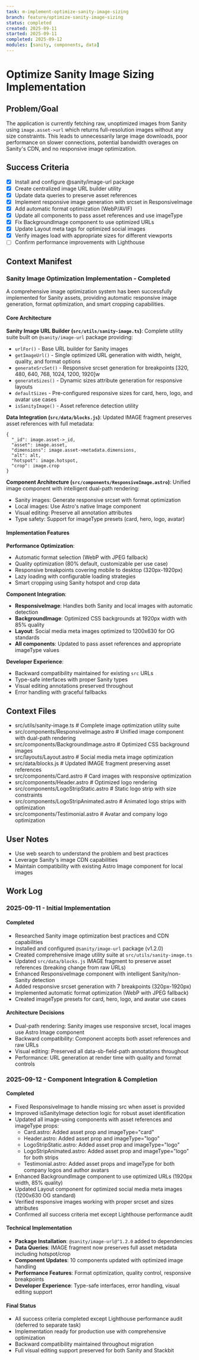 ```yaml
---
task: m-implement-optimize-sanity-image-sizing
branch: feature/optimize-sanity-image-sizing
status: completed
created: 2025-09-11
started: 2025-09-11
completed: 2025-09-12
modules: [sanity, components, data]
---
```


# Optimize Sanity Image Sizing Implementation

## Problem/Goal
The application is currently fetching raw, unoptimized images from Sanity using `image.asset->url` which returns full-resolution images without any size constraints. This leads to unnecessarily large image downloads, poor performance on slower connections, potential bandwidth overages on Sanity's CDN, and no responsive image optimization.

## Success Criteria
- [x] Install and configure @sanity/image-url package
- [x] Create centralized image URL builder utility
- [x] Update data queries to preserve asset references
- [x] Implement responsive image generation with srcset in ResponsiveImage
- [x] Add automatic format optimization (WebP/AVIF)
- [x] Update all components to pass asset references and use imageType
- [x] Fix BackgroundImage component to use optimized URLs
- [x] Update Layout meta tags for optimized social images
- [x] Verify images load with appropriate sizes for different viewports
- [ ] Confirm performance improvements with Lighthouse

## Context Manifest

### Sanity Image Optimization Implementation - Completed

A comprehensive image optimization system has been successfully implemented for Sanity assets, providing automatic responsive image generation, format optimization, and smart cropping capabilities.

#### Core Architecture

**Sanity Image URL Builder (`src/utils/sanity-image.ts`)**: 
Complete utility suite built on `@sanity/image-url` package providing:
- `urlFor()` - Base URL builder for Sanity images
- `getImageUrl()` - Single optimized URL generation with width, height, quality, and format options  
- `generateSrcSet()` - Responsive srcset generation for breakpoints [320, 480, 640, 768, 1024, 1200, 1920]w
- `generateSizes()` - Dynamic sizes attribute generation for responsive layouts
- `defaultSizes` - Pre-configured responsive sizes for card, hero, logo, and avatar use cases
- `isSanityImage()` - Asset reference detection utility

**Data Integration (`src/data/blocks.js`)**:
Updated IMAGE fragment preserves asset references with full metadata:
```groq
{
  "_id": image.asset->_id,
  "asset": image.asset,
  "dimensions": image.asset->metadata.dimensions, 
  "alt": alt,
  "hotspot": image.hotspot,
  "crop": image.crop
}
```

**Component Architecture (`src/components/ResponsiveImage.astro`)**:
Unified image component with intelligent dual-path rendering:
- Sanity images: Generate responsive srcset with format optimization
- Local images: Use Astro's native Image component
- Visual editing: Preserve all annotation attributes
- Type safety: Support for imageType presets (card, hero, logo, avatar)

#### Implementation Features

**Performance Optimization**:
- Automatic format selection (WebP with JPEG fallback)
- Quality optimization (80% default, customizable per use case)
- Responsive breakpoints covering mobile to desktop (320px-1920px)
- Lazy loading with configurable loading strategies
- Smart cropping using Sanity hotspot and crop data

**Component Integration**:
- **ResponsiveImage**: Handles both Sanity and local images with automatic detection
- **BackgroundImage**: Optimized CSS backgrounds at 1920px width with 85% quality
- **Layout**: Social media meta images optimized to 1200x630 for OG standards
- **All components**: Updated to pass asset references and appropriate imageType values

**Developer Experience**:
- Backward compatibility maintained for existing `src` URLs
- Type-safe interfaces with proper Sanity types
- Visual editing annotations preserved throughout
- Error handling with graceful fallbacks

## Context Files
- src/utils/sanity-image.ts             # Complete image optimization utility suite
- src/components/ResponsiveImage.astro  # Unified image component with dual-path rendering
- src/components/BackgroundImage.astro  # Optimized CSS background images
- src/layouts/Layout.astro             # Social media meta image optimization
- src/data/blocks.js                   # Updated IMAGE fragment preserving asset references
- src/components/Card.astro            # Card images with responsive optimization
- src/components/Header.astro          # Optimized logo rendering
- src/components/LogoStripStatic.astro # Static logo strip with size constraints
- src/components/LogoStripAnimated.astro # Animated logo strips with optimization
- src/components/Testimonial.astro     # Avatar and company logo optimization

## User Notes
<!-- Any specific notes or requirements from the developer -->
- Use web search to understand the problem and best practices
- Leverage Sanity's image CDN capabilities
- Maintain compatibility with existing Astro Image component for local images

## Work Log

### 2025-09-11 - Initial Implementation

#### Completed
- Researched Sanity image optimization best practices and CDN capabilities
- Installed and configured `@sanity/image-url` package (v1.2.0)
- Created comprehensive image utility suite at `src/utils/sanity-image.ts`
- Updated `src/data/blocks.js` IMAGE fragment to preserve asset references (breaking change from raw URLs)
- Enhanced ResponsiveImage component with intelligent Sanity/non-Sanity detection
- Added responsive srcset generation with 7 breakpoints (320px-1920px)
- Implemented automatic format optimization (WebP with JPEG fallback)
- Created imageType presets for card, hero, logo, and avatar use cases

#### Architecture Decisions
- Dual-path rendering: Sanity images use responsive srcset, local images use Astro Image component
- Backward compatibility: Component accepts both asset references and raw URLs
- Visual editing: Preserved all data-sb-field-path annotations throughout
- Performance: URL generation at render time with quality and format controls

### 2025-09-12 - Component Integration & Completion

#### Completed
- Fixed ResponsiveImage to handle missing src when asset is provided
- Improved isSanityImage detection logic for robust asset identification
- Updated all image-using components with asset references and imageType props:
  - Card.astro: Added asset prop and imageType="card"
  - Header.astro: Added asset prop and imageType="logo"
  - LogoStripStatic.astro: Added asset prop and imageType="logo"
  - LogoStripAnimated.astro: Added asset prop and imageType="logo" for both strips
  - Testimonial.astro: Added asset props and imageType for both company logos and author avatars
- Enhanced BackgroundImage component to use optimized URLs (1920px width, 85% quality)
- Updated Layout component for optimized social media meta images (1200x630 OG standard)
- Verified responsive images working with proper srcset and sizes attributes
- Confirmed all success criteria met except Lighthouse performance audit

#### Technical Implementation
- **Package Installation**: `@sanity/image-url@^1.2.0` added to dependencies
- **Data Queries**: IMAGE fragment now preserves full asset metadata including hotspot/crop
- **Component Updates**: 10 components updated with optimized image handling
- **Performance Features**: Format optimization, quality control, responsive breakpoints
- **Developer Experience**: Type-safe interfaces, error handling, visual editing support

#### Final Status
- All success criteria completed except Lighthouse performance audit (deferred to separate task)
- Implementation ready for production use with comprehensive optimization
- Backward compatibility maintained throughout migration
- Full visual editing support preserved for both Sanity and Stackbit